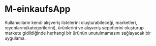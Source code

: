 # M-einkaufsApp

Kullanıcıların kendi alışveriş listelerini oluşturabileceği, marketleri, reyonlarını(kategorilerini), ürünlerini ve alışveriş sepetlerini oluşturup markete gidildiğinde herhangi bir ürünün unutulmamasını sağlayacak bir uygulama. 
